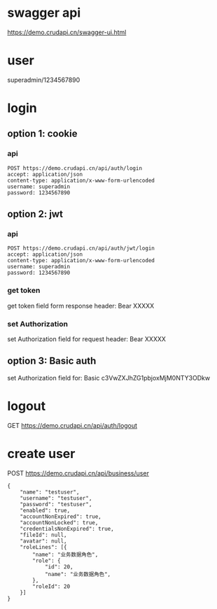 # swagger api
https://demo.crudapi.cn/swagger-ui.html

# user
superadmin/1234567890

# login
## option 1: cookie

### api
```
POST https://demo.crudapi.cn/api/auth/login
accept: application/json
content-type: application/x-www-form-urlencoded
username: superadmin
password: 1234567890
```

## option 2: jwt
### api
```
POST https://demo.crudapi.cn/api/auth/jwt/login
accept: application/json
content-type: application/x-www-form-urlencoded
username: superadmin
password: 1234567890
```

### get token
get token field form response header: Bear XXXXX

### set Authorization
set Authorization field for request header: Bear XXXXX

## option 3: Basic auth
set Authorization field for: Basic c3VwZXJhZG1pbjoxMjM0NTY3ODkw

# logout
GET https://demo.crudapi.cn/api/auth/logout

# create user
POST https://demo.crudapi.cn/api/business/user
```
{
    "name": "testuser",
    "username": "testuser",
    "password": "testuser",
    "enabled": true,
    "accountNonExpired": true,
    "accountNonLocked": true,
    "credentialsNonExpired": true,
    "fileId": null,
    "avatar": null,
    "roleLines": [{
        "name": "业务数据角色",
        "role": {
            "id": 20,
            "name": "业务数据角色",
        },
        "roleId": 20
    }]
}
```
